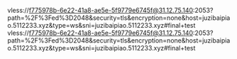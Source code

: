 vless://f775978b-6e22-41a8-ae5e-5f9779e6745f@31.12.75.140:2053?path=%2F%3Fed%3D2048&security=tls&encryption=none&host=juzibaipiao.5112233.xyz&type=ws&sni=juzibaipiao.5112233.xyz#final+test
vless://f775978b-6e22-41a8-ae5e-5f9779e6745f@31.12.75.140:2053?path=%2F%3Fed%3D2048&security=tls&encryption=none&host=juzibaipiao.5112233.xyz&type=ws&sni=juzibaipiao.5112233.xyz#final+test
